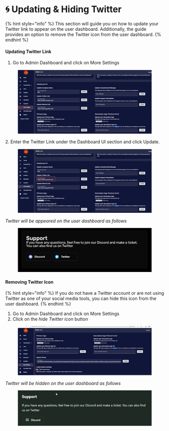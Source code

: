 # 🌀 Updating & Hiding Twitter

{% hint style="info" %}
This section will guide you on how to update your Twitter link to appear on the user dashboard. Additionally, the guide provides an option to remove the Twitter icon from the user dashboard.
{% endhint %}

#### Updating Twitter Link

1. Go to Admin Dashboard and click on More Settings

<figure><img src="../../.gitbook/assets/p.png" alt=""><figcaption></figcaption></figure>

2\. Enter the Twitter Link under the Dashboard UI section and click Update.

<figure><img src="../../.gitbook/assets/q.png" alt=""><figcaption></figcaption></figure>

_Twitter will be appeared on the user dashboard as follows_

<figure><img src="../../.gitbook/assets/3 (12).png" alt=""><figcaption></figcaption></figure>

#### Removing Twitter Icon

{% hint style="info" %}
If you do not have a Twitter account or are not using Twitter as one of your social media tools, you can hide this icon from the user dashboard.
{% endhint %}

1. Go to Admin Dashboard and click on More Settings
2. Click on the _hide Twitter icon_ button

<figure><img src="../../.gitbook/assets/r.png" alt=""><figcaption></figcaption></figure>

_Twitter will be hidden on the user dashboard as follows_

<figure><img src="../../.gitbook/assets/2024-05-27 15_14_09-Batz.png" alt=""><figcaption></figcaption></figure>
